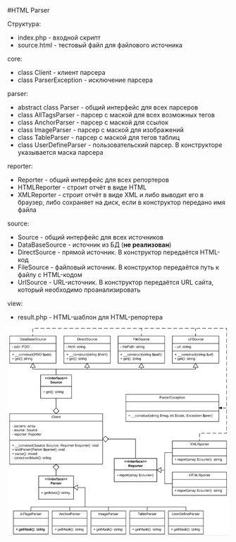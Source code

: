 #HTML Parser

Структура:

* index.php - входной скрипт
* source.html - тестовый файл для файлового источника

core:
* class Client - клиент парсера
* class ParserException - исключение парсера

parser:
* abstract class Parser - общий интерфейс для всех парсеров
* class AllTagsParser - парсер с маской для всех возможных тегов
* class AnchorParser - парсер с маской для ссылок
* class ImageParser - парсер с маской для изображений 
* class TableParser - парсер с маской для тегов таблиц
* class UserDefineParser - пользовательский парсер. В конструкторе указывается маска парсера

reporter:
* Reporter - общий интерфейс для всех репортеров
* HTMLReporter - строит отчёт в виде HTML
* XMLReporter - строит отчёт в виде XML и либо выводит его в браузер, либо сохраняет на диск, если в конструктор
передано имя файла
 
source:
* Source - общий интерфейс для всех источников
* DataBaseSource - источник из БД (**не реализован**)
* DirectSource - прямой источник. В конструктор передаётся HTML-код
* FileSource - файловый источник. В конструктор передаётся путь к файлу с HTML-кодом
* UrlSource - URL-источник. В конструктор передаётся URL сайта, который необходимо проанализировать

view:
* result.php - HTML-шаблон для HTML-репортера

![Case diagram](case.png)